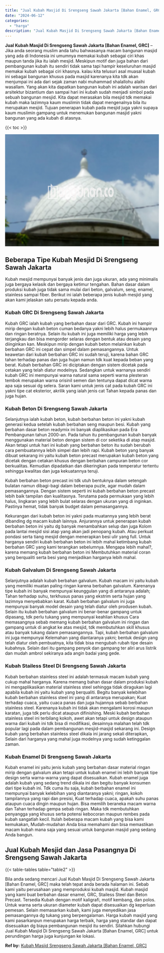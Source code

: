```yaml
---
title: "Jual Kubah Masjid Di Srengseng Sawah Jakarta [Bahan Enamel, GRC]"
date: "2024-06-12"
categories: 
  - "harga"
description: "Jual Kubah Masjid Di Srengseng Sawah Jakarta [Bahan Enamel, GRC]. Bila anda sedang mencari Jual Kubah Masjid Di Srengseng Sawah Jakarta [Bahan Enamel, GRC]..."
---
```


**Jual Kubah Masjid Di Srengseng Sawah Jakarta \[Bahan Enamel, GRC\]** – Jika anda seorang muslim anda tahu bahwasanya macam bangunan masjid yang ada di Indonesia ini umumnya memakai kubah sebagai ciri khas maupun tanda jika itu ialah mesjid. Meskipun motif dan juga bahan dari pembangunan kubah itu sendiri tidak sama tapi hampir keseluruhan masjid memakai kubah sebagai ciri khasnya. kalau kita telusuri asal muasal kubah ini sebagai bangunan khusus pada masjid karenanya kita tdk akan menjumpai ini ada dari sejak zaman nabi muhammad shalallohu alaihi wasallam. Yang akan kita dapatkan bangunan kubah ini adalah warisan dari arsitektur bizantium dan sampai hari ini kubah sudah menjadi simbol pada sebuah bangunan mesjid. Kita dapat merasakan bila mesjid tdk memakai kubah maka lazimnya kaum muslimin tidak dapat mengenalnya bila itu merupakan mesjid. Tujuan penerapan kubah pada mesjid juga yakni supaya kaum muslimin gampang untuk menemukan bangunan masjid yakni bangunan yang ada kubah di atasnya.

{{< toc >}}

![Jual Kubah Masjid Di Srengseng Sawah Jakarta [Bahan Enamel, GRC]](/images/jual-kubah-masjid-02.png)

## Beberapa Tipe Kubah Mesjid Di Srengseng Sawah Jakarta

Kubah mesjid mempunyai banyak jenis dan juga ukuran, ada yang minimalis juga bergaya kelasik dan bergaya ketimur tengahan. Bahan dasar dalam produksi kubah juga tidak sama mulai dari beton, galvalum, seng, enamel, stainless sampai fiber. Berikut ini ialah beberapa jenis kubah mesjid yang akan kami jelaskan satu persatu kepada anda.

### Kubah GRC Di Srengseng Sawah Jakarta

Kubah GRC ialah kubah yang berbahan dasar dari GRC. Kubah ini hampir mirip dengan kubah beton cuman bedanya yakni lebih halus permukaannya dan ringan beratnya. Selain itu kubah ini juga memiliki harga yang lebih terjangkau dan bisa mengorder selaras dengan bentuk atau desain yang diinginkan kan. Meskipun mirip dengan kubah beton melainkan kubah berbahan GRC ini cepat dan simpel dalam pemasangannya. Untuk keawetan dari kubah berbahan GRC ini sudah teruji, karena bahan GRC tahan terhadap panas dan juga hujan namun tdk kuat kepada beban yang berat. Kubah berbahan GRC ini diciptakan dengan sistem dicetak pada cetakan yang telah diatur modelnya. Sedangkan untuk warnanya sendiri kubah GRC ini mempunyai warna natural sama seperti warna plesteran tembok merupakan warna orisinil semen dan tentunya dapat dicat warna apa saja sesuai dg selera. Saran kami untuk jenis cat pada kubah GRC ini yakni tipe cat eksterior, akrilik yang ialah jenis cat Tahan kepada panas dan juga hujan.

### Kubah Beton Di Srengseng Sawah Jakarta

Selanjutnya ialah kubah beton, kubah berbahan beton ini yakni kubah generasi kedua setelah kubah berbahan seng maupun besi. Kubah yang berbahan dasar beton readymix ini banyak diaplikasikan pada Era Pembangunan tahun 2000-an. Pada tahun itu pembangunan kubah banyak menggunakan material beton dengan sistem di cor seketika di atap masjid. Akan tetapi untuk hari ini kubah yang berbahan beton itu sudah berubah cara pembuatannya lebih simpel dan lebih rapi. Kubah beton yang banyak dibuat sekarang ini yaitu kubah beton precast merupakan kubah beton yang dicetak dengan cetakan khusus dengan berbahan campuran beton cor berkualitas. Kemudian dipadatkan dan dikeringkan pada temperatur tertentu sehingga kwalitas dan juga kekuatannya teruji.

Kubah berbahan beton precast ini tdk utuh bentuknya dalam setengah bulatan namun dibagi-bagi dalam beberapa puzle, agar mudah dalam pemasangannya. Dengan sistem seperti ini kubah berbahan beton precast lebih baik tampilan dan kualitasnya. Terutama pada permukaan yang lebih halus, lingkaran yang lebih bulat selaras dengan ukuran yang di inginkan. Pastinya hemat, tidak banyak budget dalam pemasangannya.

Kekurangan dari kubah beton ini yakni pada muatannya yang lebih berat dibanding dg macam kubah lainnya. Anjurannya untuk penerapan kubah berbahan beton ini yaitu dg banyak menambahkan selup dan juga Kolom pada lantai mesjid sisi atap yang akan jadi penopang kubah. Atau perkuat pondasi serta tiang mesjid dengan menerapkan besi ulir yang full. Untuk harganya sendiri kubah berbahan beton ini lebih mahal ketimbang kubah berbahan GRC yang kami terangkan sebelumnya. Mengapa lebih mahal?, karena memang kubah berbahan beton ini Membutuhkan material coran yang berqualiti serta besi yang menjadikan harganya lebih mahal.

### Kubah Galvalum Di Srengseng Sawah Jakarta

Selanjutnya adalah kubah berbahan galvalum. Kubah macam ini yaitu kubah yang memiliki muatan paling ringan karena berbahan galvalum. Karenanya tipe kubah ini banyak mempunyai keunggulan yang di antaranya adalah; Tahan terhadap suhu, terkhusus panas yang ekstrim serta hujan yang lazimnya menyebabkan karat. Kubah berbahan galvalum ini juga mempunyai banyak model desain yang telah diatur oleh produsen kubah. Selain itu kubah berbahan galvalum ini benar-benar gampang untuk dipasang, tdk perlu tukang yang mempunyai keahlian khusus Cara memasangnya sebab memang kubah berbahan galvalum ini ringan dan gampang untuk di angkat ke atas mesjid, tdk membutuhkan skill khusus atau banyak tukang dalam pemasangannya. Tapi, kubah berbahan galvalum ini juga mempunyai Kelemahan yang diantaranya yakni; bentuk design yang telah diatur oleh pembuatnya, kita tidak bisa mengubah rubah tipe desain kubahnya. Selain dari itu gampang penyok dan gampang ter aliri arus listrik dan mudah ambrol sekiranya ada angin badai yang gede.

### Kubah Stailess Steel Di Srengseng Sawah Jakarta

Kubah berbahan stainless steel ini adalah termasuk macam kubah yang cukup mahal harganya. Karena memang bahan dasar dalam produksi kubah ini mengaplikasikan material stainless steel sehingga tidak diragukan lagi apabila kubah ini yaitu kubah yang berqualiti. Begitu banyak kelebihan kubah berbahan stainless steel ini yang di antaranya merupakan; Kuat terhadap cuaca, yaitu cuaca panas dan juga hujannya sebab berbahan stainless steel. Karenanya kubah ini tidak akan mengalami korosi maupun karatan, juga tdk perlu dicat ataupun difinishing. Meski kubah berbahan stainless steel ini terbilang kokoh, awet akan tetapi untuk design ataupun warna dari kubah ini tdk bisa di modifikasi, desainnya malahan telah tdk popular lagi pada dalam pembangunan mesjid-masjid sekarang ini. Design kubah yang berbahan stainless steel dikala ini jarang sekali diterapkan, Selain dari harganya yang mahal juga modelnya yang sudah ketinggalan zaman.

### Kubah Enamel Di Srengseng Sawah Jakarta

Kubah enamel ini yaitu jenis kubah yang berbahan dasar material ringan mirip dengan galvalum akan tetapi untuk kubah enamel ini lebih banyak tipe design serta warna-warna yang dapat disesuaikan. Kubah enamel juga adalah kubah yang sedang trend dikala ini dan begitu banyak konsumen dari tipe kubah ini. Tdk cuma itu saja, kubah berbahan enamel ini mempunyai banyak kelebihan yang diantaranya yakni; ringan, kokoh tampilannya yang rapi dan presisi, Kuat terhadap cuaca, apakah suhu panas ataupun cuaca dingin maupun hujan. Bisa memilih beraneka macam warna dan Tahan terhadap gempa sebab ringan. Maka tdk membutuhkan penyangga yang khusus serta potensi kebocoran maupun rembes pada kubah sangatlah kecil. Itulah beberapa macam kubah yang bisa kami kemukakan, Mudah-mudahan Anda bisa memahami dan bisa memastikan macam kubah mana saja yang sesuai untuk bangunan masjid yang sedang Anda bangun.

## Jual Kubah Mesjid dan Jasa Pasangnya Di Srengseng Sawah Jakarta

{{< table-tables table="table2" >}}

Bila anda sedang mencari Jual Kubah Masjid Di Srengseng Sawah Jakarta \[Bahan Enamel, GRC\] maka telah tepat anda berada halaman ini. Sebab kami yaitu perusahaan yang memproduksi kubah masjid. Kubah masjid yang kami buat berbahan dasar enamel, GRC, Stailess Steel dan Beton Precast. Tersedia Kubah dengan motif kaligrafi, motif kembang, dan polos. Untuk warna serta ukuran diameter kubah dapat disesuaikan dg keperluan pemesan. Selain memasarkan kubah, kami juga menyedikan jasa pemasangannya dg tukang yang berpengalaman. Harga kubah masjid yang kami pasarkanpun merupakan harga terbaik, harga yang standar dan dapat disesuaikan dg biaya pembangunan mesjid itu sendiri. Silahkan hubungi Jual Kubah Masjid Di Srengseng Sawah Jakarta \[Bahan Enamel, GRC\] untuk perundingan harga juga kunjungan ke lokasi.

**Ref by:** [Kubah Masjid Srengseng Sawah Jakarta [Bahan Enamel, GRC]](https://id.wikipedia.org/wiki/Kubah)
